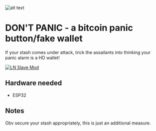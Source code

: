 ![alt text](https://i.imgur.com/YAOhkYz.png)

# DON'T PANIC - a bitcoin panic button/fake wallet

If your stash comes under attack, trick the assailants into thinking your panic alarm is a HD wallet!

[![LN Slave Mod](https://i.imgur.com/OHFlGCc.jpg)](https://www.youtube.com/watch?v=yxiafO4Tc-A)

## Hardware needed

* ESP32 

## Notes

Obv secure your stash appropriately, this is just an additional measure.

